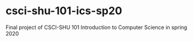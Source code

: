 # csci-shu-101-ics-sp20
Final project of CSCI-SHU 101 Introduction to Computer Science in spring 2020
